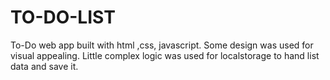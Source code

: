 # TO-DO-LIST
To-Do web app built with html ,css, javascript. Some design was used for visual appealing. Little complex logic was used for localstorage to hand list data and save it.
